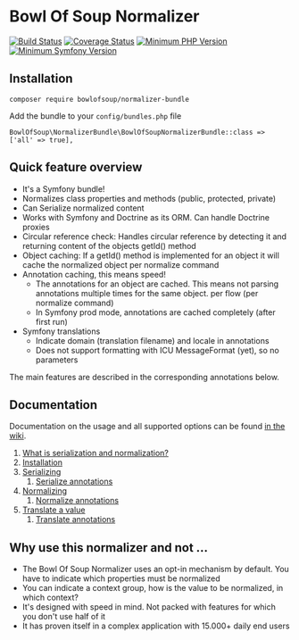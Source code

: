 Bowl Of Soup Normalizer
=====

[![Build Status](https://travis-ci.org/BowlOfSoup/NormalizerBundle.svg?branch=master)](https://travis-ci.org/BowlOfSoup/NormalizerBundle)
[![Coverage Status](https://coveralls.io/repos/github/BowlOfSoup/NormalizerBundle/badge.svg?branch=master)](https://coveralls.io/github/BowlOfSoup/NormalizerBundle?branch=master)
[![Minimum PHP Version](https://img.shields.io/badge/php-%3E%3D%207.2-blue.svg?no-cache=1)](https://php.net/)
[![Minimum Symfony Version](https://img.shields.io/badge/symfony-%3E%3D%204.4-green.svg)](https://symfony.com/)

Installation
-----
    composer require bowlofsoup/normalizer-bundle

Add the bundle to your `config/bundles.php` file

    BowlOfSoup\NormalizerBundle\BowlOfSoupNormalizerBundle::class => ['all' => true],

Quick feature overview
-----
- It's a Symfony bundle!
- Normalizes class properties and methods (public, protected, private)
- Can Serialize normalized content
- Works with Symfony and Doctrine as its ORM. Can handle Doctrine proxies
- Circular reference check: Handles circular reference by detecting it and returning content of the objects getId() method
- Object caching: If a getId() method is implemented for an object it will cache the normalized object per normalize command
- Annotation caching, this means speed!
    - The annotations for an object are cached. This means not parsing annotations multiple times for the same object. per flow (per normalize command)
    - In Symfony prod mode, annotations are cached completely (after first run)
- Symfony translations
    - Indicate domain (translation filename) and locale in annotations
    - Does not support formatting with ICU MessageFormat (yet), so no parameters

The main features are described in the corresponding annotations below.

Documentation
-----
Documentation on the usage and all supported options can be found [in the wiki](https://github.com/BowlOfSoup/NormalizerBundle/wiki).

1. [What is serialization and normalization?](https://github.com/BowlOfSoup/NormalizerBundle/wiki/What-is-serialization-and-normalization%3F)
2. [Installation](https://github.com/BowlOfSoup/NormalizerBundle/wiki/Installation)
3. [Serializing](https://github.com/BowlOfSoup/NormalizerBundle/wiki/Serializing)
    1. [Serialize annotations](https://github.com/BowlOfSoup/NormalizerBundle/wiki/Serialize-annotations)
4. [Normalizing](https://github.com/BowlOfSoup/NormalizerBundle/wiki/Normalizing)
    1. [Normalize annotations](https://github.com/BowlOfSoup/NormalizerBundle/wiki/Normalize-annotations)
5. [Translate a value](https://github.com/BowlOfSoup/NormalizerBundle/wiki/Translate-a-value)
    1. [Translate annotations](https://github.com/BowlOfSoup/NormalizerBundle/wiki/Translate-annotations)

Why use this normalizer and not ...
-----
- The Bowl Of Soup Normalizer uses an opt-in mechanism by default. You have to indicate which properties must be normalized
- You can indicate a context group, how is the value to be normalized, in which context?
- It's designed with speed in mind. Not packed with features for which you don't use half of it
- It has proven itself in a complex application with 15.000+ daily end users

